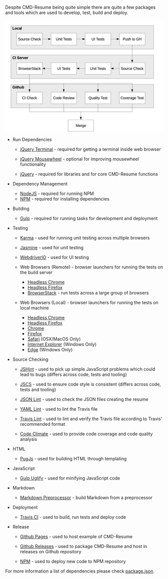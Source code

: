 Despite CMD-Resume being quite simple there are quite a few packages and tools
which are used to develop, test, build and deploy.

![Build Flow][]

-   Run Dependencies
    -   [jQuery Terminal][] - required for getting a terminal inside
        web browser

    -   [jQuery Mousewheel][] - optional for improving mousewheel
        functionality

    -   [jQuery][] - required for libraries and for core CMD-Resume functions

-   Dependency Management
    - [NodeJS][node] - required for running NPM
    - [NPM][] - required for installing dependencies

-   Building
    - [Gulp][] - required for running tasks for development and deployment

-   Testing
    -   [Karma][] - used for running unit testing across multiple browsers

    -   [Jasmine][] - used for unit testing

    -   [WebdriverIO][] - used for UI testing

    -   Web Browsers (Remote) - browser launchers for running the tests on the
        build server
        - [Headless Chrome][chrome]
        - [Headless Firefox][firefox]
        - [BrowserStack][browserstack] - run tests across a
          large group of browsers

    -   Web Browsers (Local) - browser launchers for running the tests on local
    machine
        - [Headless Chrome][chrome]
        - [Headless Firefox][firefox]
        - [Chrome][karma chrome]
        - [Firefox][karma fox]
        - [Safari][karma safari] (OSX/MacOS Only)
        - [Internet Explorer][karma ie] (Windows Only)
        - [Edge][karma edge] (Windows Only)

-   Source Checking
    -   [JSHint][] - used to pick up simple JavaScript
    problems which could lead to bugs (differs across code, tests and tooling)

    -   [JSCS][] - used to ensure code style is consistent
    (differs across code, tests and tooling)

    -   [JSON Lint][] - used to check the JSON
    files creating the resume

    -   [YAML Lint][] - used to lint the
    Travis file

    -   [Travis Lint][] - used to
    lint and verify the Travis file according to Travis' recommended format

    -   [Code Climate][] - used
    to provide code coverage and code quality analysis

-   HTML
    - [PugJs][] - used for building HTML through
    templating

-   JavaScript
    - [Gulp Uglify][] - used for
    minifying JavaScript code

-   Markdown
    - [Markdown Preprocessor][md pp] - build
    Markdown from a preprocessor

-   Deployment
    - [Travis CI][] - used to build, run tests and deploy
    code

-   Release
    -   [Github Pages][] - used to host example of
    CMD-Resume

    -   [Github Releases][] -
    used to package CMD-Resume and host in releases on Github repository

    -   [NPM][] - used to deploy new code to NPM
    repository

For more information a list of dependencies please check
[package.json][package].

[build flow]: https://raw.githubusercontent.com/bbody/CMD-Resume/master/docs/images/merge_graph.png "Build Flow"
[jquery terminal]: http://terminal.jcubic.pl/
[jquery mousewheel]: https://github.com/jquery/jquery-mousewheel
[jquery]: https://jquery.com/
[node]: https://nodejs.org/en/
[npm]: https://www.npmjs.com/
[gulp]: http://gulpjs.com/
[karma]: https://karma-runner.github.io/
[jasmine]: https://jasmine.github.io/
[webdriverio]: http://webdriver.io/
[chrome]: https://developers.google.com/web/updates/2017/04/headless-chrome
[firefox]: https://github.com/karma-runner/karma-firefox-launcher
[browserstack]: https://www.browserstack.com/
[karma chrome]: https://github.com/karma-runner/karma-chrome-launcher
[karma fox]: https://github.com/karma-runner/karma-firefox-launcher
[karma safari]: https://github.com/karma-runner/karma-safari-launcher
[karma ie]: https://github.com/karma-runner/karma-ie-launcher
[karma edge]: https://github.com/karma-runner/karma-edge-launcher
[jshint]: http://jshint.com/
[jscs]: http://jscs.info/
[json lint]: https://github.com/zaach/jsonlint
[yaml lint]: https://github.com/rasshofer/yaml-lint
[travis lint]: https://github.com/travis-ci/travis.rb#lint
[code climate]: https://codeclimate.com/github/bbody/CMD-Resume
[pugjs]: https://github.com/pugjs/pug
[gulp uglify]: https://www.npmjs.com/package/gulp-uglify
[md pp]: https://github.com/jreese/markdown-pp
[travis ci]: https://travis-ci.org/
[github pages]: https://pages.github.com/
[github releases]: https://help.github.com/articles/creating-releases/
[package]: https://github.com/bbody/CMD-Resume/blob/master/package.json
